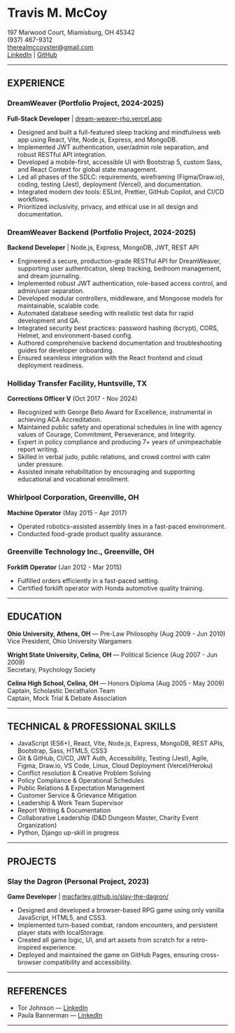 # Travis M. McCoy
197 Marwood Court, Miamisburg, OH 45342  
(937) 467-9312  
therealmccoyster@gmail.com  
[LinkedIn](https://www.linkedin.com/in/travis-mccoy-630775b9/) | [GitHub](https://github.com/macfarley)

---

## EXPERIENCE

### DreamWeaver (Portfolio Project, 2024-2025)
**Full-Stack Developer** | [dream-weaver-rho.vercel.app](https://dream-weaver-rho.vercel.app/)
- Designed and built a full-featured sleep tracking and mindfulness web app using React, Vite, Node.js, Express, and MongoDB.
- Implemented JWT authentication, user/admin role separation, and robust RESTful API integration.
- Developed a mobile-first, accessible UI with Bootstrap 5, custom Sass, and React Context for global state management.
- Led all phases of the SDLC: requirements, wireframing (Figma/Draw.io), coding, testing (Jest), deployment (Vercel), and documentation.
- Integrated modern dev tools: ESLint, Prettier, GitHub Copilot, and CI/CD workflows.
- Prioritized inclusivity, privacy, and ethical use in all design and documentation.

### DreamWeaver Backend (Portfolio Project, 2024-2025)
**Backend Developer** | Node.js, Express, MongoDB, JWT, REST API
- Engineered a secure, production-grade RESTful API for DreamWeaver, supporting user authentication, sleep tracking, bedroom management, and dream journaling.
- Implemented robust JWT authentication, role-based access control, and admin/user separation.
- Developed modular controllers, middleware, and Mongoose models for maintainable, scalable code.
- Automated database seeding with realistic test data for rapid development and QA.
- Integrated security best practices: password hashing (bcrypt), CORS, Helmet, and environment-based config.
- Authored comprehensive backend documentation and troubleshooting guides for developer onboarding.
- Ensured seamless integration with the React frontend and cloud deployment readiness.

### Holliday Transfer Facility, Huntsville, TX
**Corrections Officer V** (Oct 2017 - Nov 2024)
- Recognized with George Beto Award for Excellence, instrumental in achieving ACA Accreditation.
- Maintained public safety and operational schedules in line with agency values of Courage, Commitment, Perseverance, and Integrity.
- Expert in policy compliance and producing 7+ years of unimpeachable report writing.
- Skilled in verbal judo, public relations, and crowd control with calm under pressure.
- Assisted inmate rehabilitation by encouraging and supporting educational and vocational enrollment.

### Whirlpool Corporation, Greenville, OH
**Machine Operator** (May 2015 - Apr 2017)
- Operated robotics-assisted assembly lines in a fast-paced environment.
- Conducted food-grade product quality assurance.

### Greenville Technology Inc., Greenville, OH
**Forklift Operator** (Jan 2012 - Mar 2015)
- Fulfilled orders efficiently in a fast-paced setting.
- Certified forklift operator with Honda automotive quality training.

---

## EDUCATION

**Ohio University, Athens, OH** — Pre-Law Philosophy (Aug 2009 - Jun 2010)  
Vice President, Ohio University Wargamers

**Wright State University, Celina, OH** — Political Science (Aug 2007 - Jun 2009)  
Secretary, Psychology Society

**Celina High School, Celina, OH** — Honors Diploma (Aug 2005 - May 2009)  
Captain, Scholastic Decathalon Team  
Captain, Mock Trial & Debate Association

---

## TECHNICAL & PROFESSIONAL SKILLS

- JavaScript (ES6+), React, Vite, Node.js, Express, MongoDB, REST APIs, Bootstrap, Sass, HTML5, CSS3
- Git & GitHub, CI/CD, JWT Auth, Accessibility, Testing (Jest), Agile, Figma, Draw.io, VS Code, Linux, Cloud Deployment (Vercel/Heroku)
- Conflict resolution & Creative Problem Solving
- Policy Compliance & Operational Schedules
- Public Relations & Expectation Management
- Customer Service & Grievance Mitigation
- Leadership & Work Team Supervisor
- Report Writing & Documentation
- Collaborative Leadership (D&D Dungeon Master, Charity Event Organization)
- Python, Django up-skill in progress

---

## PROJECTS

### Slay the Dagron (Personal Project, 2023)
**Game Developer** | [macfarley.github.io/slay-the-dagron/](https://macfarley.github.io/slay-the-dagron/)
- Designed and developed a browser-based RPG game using only vanilla JavaScript, HTML5, and CSS3.
- Implemented turn-based combat, random encounters, and persistent player stats with localStorage.
- Created all game logic, UI, and art assets from scratch for a retro-inspired experience.
- Deployed and maintained the game on GitHub Pages, ensuring cross-browser compatibility and accessibility.

---

## REFERENCES

- Tor Johnson — [LinkedIn](https://www.linkedin.com/in/tor-johnson-5629231/)
- Paula Bannerman — [LinkedIn](https://www.linkedin.com/in/dcartist/)

---
